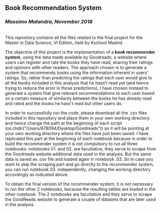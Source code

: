 ## Book Recommendation System
### *Massimo Malandra, November 2018*
<br>
This repository contains all the files related to the final project for the Master in Data Science, VI Edition, held by Kschool Madrid.

The objective of this project is the implementation of a **book recommender system**, using the data made available by Goodreads, a website where users can register and rate the books they have read, sharing their ratings and opinions with other readers. 
The approach chosen is to generate a system that recommends books using the information inherent in users' ratings. 
So, rather than predicting the ratings that each user would give to all the books included in this analysis that he hasn’t read yet (and hence trying to reduce the error in those predictions), I have chosen instead to generate a system that give relevant recommendations to each user based on a certain measure of similarity between the books he has already read and rated and the books he hasn't read but other users do.

In order to successfully run the code, please download all the .csv files included in this repository and place them in your own working directory and hence change the path at the beginning of each script (os.chdir("/Users/678094/Desktop/Goodreads")) so it will be pointing at your own working directory where the files have just been saved.
I have replicated this part at the beginning of each notebook because in order to build the recommender system it is not compulsory to run all three notebooks: notebooks 01. and 02. are facultative, they serve to scrape from the Goodreads website additional data used in the analysis. But the same data is saved as .csv file and loaded again in notebook .03. So in case you want to skip the scraping part and go directly to the recommender system, you can run notebook 03. independently, changing the working directory accordingly as indicated above.

To obtain the final version of the recommender system, it is not necessary to run the other 2 notebooks, because the resulting tables are loaded in the other notebook. The 2 notebooks are facultative and they serve to scrape the GoodReads website to generate a couple of datasets that are later used in the analysis.
